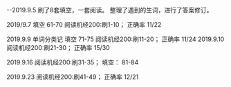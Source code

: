 --2019.9.5
	刷了8套填空，一套阅读。
	整理了遇到的生词，进行了答案修订。

2019/9.7
	填空		61-70
	阅读机经200:刷1-10； 	正确率 11/22

2019.9.9
	单词分类记
	填空	 71-75
	阅读机经200:刷11-20； 正确率 11/24
2019.9.10
	阅读机经200:刷21-30； 	正确率 15/30
	
2019.9.16
	阅读机经200:刷31-35；
	填空： 81-84

2019.9.23
	阅读机经200:刷41-49； 正确率 12/21
